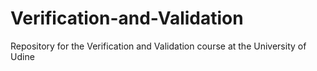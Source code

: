 # Verification-and-Validation
Repository for the Verification and Validation course at the University of Udine
